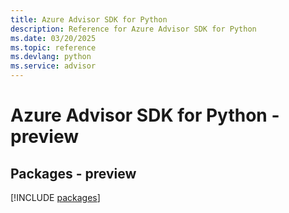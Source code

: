 ```yaml
---
title: Azure Advisor SDK for Python
description: Reference for Azure Advisor SDK for Python
ms.date: 03/20/2025
ms.topic: reference
ms.devlang: python
ms.service: advisor
---
```

# Azure Advisor SDK for Python - preview
## Packages - preview
[!INCLUDE [packages](advisor-index.md)]